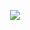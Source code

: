 <p align="center">
  <img src="https://github-readme-stats.vercel.app/api?username=remfly&title_color=FFFFFF&text_color=FFFFFF&icon_color=EF1337&bg_color=0D1117&border_color=FFFFFF&show_icons=true&include_all_commits=true&locale=en"/>
</p>
